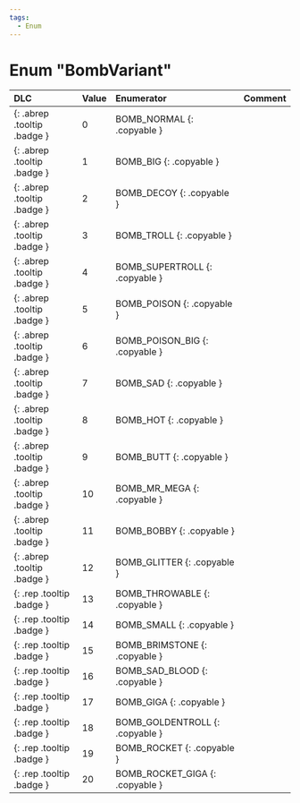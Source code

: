 ```yaml
---
tags:
  - Enum
---
```

# Enum "BombVariant"
|DLC|Value|Enumerator|Comment|
|:--|:--|:--|:--|
|[ ](#){: .abrep .tooltip .badge }|0 |BOMB_NORMAL {: .copyable } |  |
|[ ](#){: .abrep .tooltip .badge }|1 |BOMB_BIG {: .copyable } |  |
|[ ](#){: .abrep .tooltip .badge }|2 |BOMB_DECOY {: .copyable } |  |
|[ ](#){: .abrep .tooltip .badge }|3 |BOMB_TROLL {: .copyable } |  |
|[ ](#){: .abrep .tooltip .badge }|4 |BOMB_SUPERTROLL {: .copyable } |  |
|[ ](#){: .abrep .tooltip .badge }|5 |BOMB_POISON {: .copyable } |  |
|[ ](#){: .abrep .tooltip .badge }|6 |BOMB_POISON_BIG {: .copyable } |  |
|[ ](#){: .abrep .tooltip .badge }|7 |BOMB_SAD {: .copyable } |  |
|[ ](#){: .abrep .tooltip .badge }|8 |BOMB_HOT {: .copyable } |  |
|[ ](#){: .abrep .tooltip .badge }|9 |BOMB_BUTT {: .copyable } |  |
|[ ](#){: .abrep .tooltip .badge }|10 |BOMB_MR_MEGA {: .copyable } |  |
|[ ](#){: .abrep .tooltip .badge }|11 |BOMB_BOBBY {: .copyable } |  |
|[ ](#){: .abrep .tooltip .badge }|12 |BOMB_GLITTER {: .copyable } |  |
|[ ](#){: .rep .tooltip .badge }|13 |BOMB_THROWABLE {: .copyable } |  |
|[ ](#){: .rep .tooltip .badge }|14 |BOMB_SMALL {: .copyable } |  |
|[ ](#){: .rep .tooltip .badge }|15 |BOMB_BRIMSTONE {: .copyable } |  |
|[ ](#){: .rep .tooltip .badge }|16 |BOMB_SAD_BLOOD {: .copyable } |  |
|[ ](#){: .rep .tooltip .badge }|17 |BOMB_GIGA {: .copyable } |  |
|[ ](#){: .rep .tooltip .badge }|18 |BOMB_GOLDENTROLL {: .copyable } |  |
|[ ](#){: .rep .tooltip .badge }|19 |BOMB_ROCKET {: .copyable } |  |
|[ ](#){: .rep .tooltip .badge }|20 |BOMB_ROCKET_GIGA {: .copyable } |  |